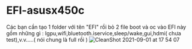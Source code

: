 # EFI-asusx450c
Các bạn cần tạo 1 folder với tên "EFI" rồi bỏ 2 file boot và oc vào 
EFI này gồm những gì :
Igpu,wifi,bluetooth.iservice,sleep/wake,gui,hdmi( chưa test),v.v.....( nói chung là full rồi )
![CleanShot 2021-09-01 at 17 54 07](https://user-images.githubusercontent.com/87013210/131659519-de378301-8513-4afe-9c74-91907f87cfe3.png)

